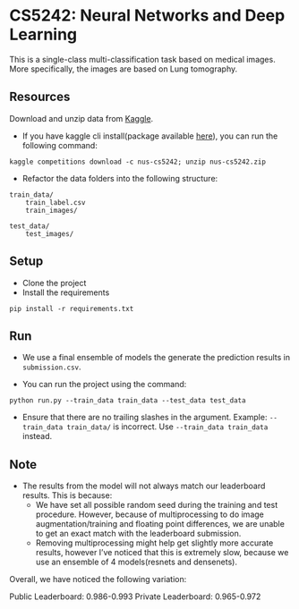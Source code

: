 # CS5242: Neural Networks and Deep Learning
This is a single-class multi-classification task based on medical images. More specifically, the images are based on Lung tomography.


## Resources

Download and unzip data from [Kaggle](https://www.kaggle.com/c/nus-cs5242/data).

- If you have kaggle cli install(package available [here](https://github.com/Kaggle/kaggle-api)), you can run the following command:
```
kaggle competitions download -c nus-cs5242; unzip nus-cs5242.zip
```

- Refactor the data folders into the following structure:

```
train_data/
    train_label.csv
    train_images/

test_data/
    test_images/
```


## Setup

- Clone the project
- Install the requirements
```
pip install -r requirements.txt
```

## Run

- We use a final ensemble of models the generate the prediction results in `submission.csv`. 

- You can run the project using the command:

```
python run.py --train_data train_data --test_data test_data
```

- Ensure that there are no trailing slashes in the argument. Example: `--train_data train_data/` is incorrect. Use `--train_data train_data` instead.

## Note

- The results from the model will not always match our leaderboard results. This is because:
  - We have set all possible random seed during the training and test procedure. However, because of multiprocessing to do image augmentation/training and floating point differences, we are unable to get an exact match with the leaderboard submission. 
  - Removing multiprocessing might help get slightly more accurate results, however I’ve noticed that this is extremely slow, because we use an ensemble of 4 models(resnets and densenets). 

Overall, we have noticed the following variation:

Public Leaderboard: 0.986-0.993
Private Leaderboard: 0.965-0.972
